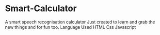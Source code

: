 # Smart-Calculator
A smart speech recognisation calculator
Just created to learn and grab the new things
and for fun too.
Language Used
HTML
Css
Javascript

